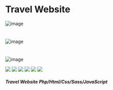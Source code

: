 # Travel Website
![image](https://github.com/JhonnFy/Travel-Website/assets/97255802/b977767b-c756-4090-8114-0e02197cfd9a)
#
![image](https://github.com/JhonnFy/Travel-Website/assets/97255802/d0b3b9da-bc9b-4ec6-afa0-76fa6ad01258)
#
![image](https://github.com/JhonnFy/Travel-Website/assets/97255802/7a1a2983-25b5-42e3-8a18-8e427b5310be)

![](https://img.shields.io/github/stars/pandao/editor.md.svg) ![](https://img.shields.io/github/forks/pandao/editor.md.svg) ![](https://img.shields.io/github/tag/pandao/editor.md.svg) ![](https://img.shields.io/github/release/pandao/editor.md.svg) ![](https://img.shields.io/github/issues/pandao/editor.md.svg) ![](https://img.shields.io/bower/v/editor.md.svg)
##### Travel Website Php/Html/Css/Sass/JavaScript
